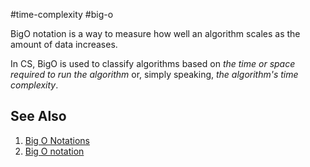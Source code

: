 #time-complexity #big-o 

BigO notation is a way to measure how well an algorithm scales as the amount of data increases.

In CS, BigO is used to classify algorithms based on _the time or space required to run the algorithm_ or, simply speaking, _the algorithm's time complexity_.

## See Also
1. [Big O Notations](https://www.youtube.com/watch?v=V6mKVRU1evU)
2. [Big O notation](https://en.wikipedia.org/wiki/Big_O_notation)
